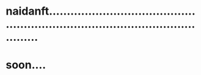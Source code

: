 # naidanft.......................................................................................................
# soon....
